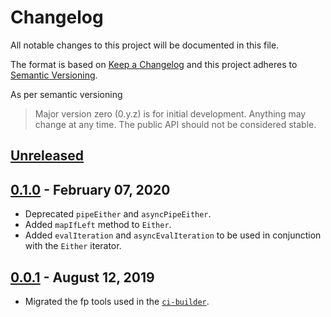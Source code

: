 # Changelog

All notable changes to this project will be documented in this file.

The format is based on [Keep a Changelog](http://keepachangelog.com/en/1.0.0/) and this project
adheres to [Semantic Versioning](http://semver.org/spec/v2.0.0.html).

As per semantic versioning

> Major version zero (0.y.z) is for initial development. Anything may change at any time.
> The public API should not be considered stable.


## [Unreleased]

## [0.1.0] - February 07, 2020
- Deprecated `pipeEither` and `asyncPipeEither`.
- Added `mapIfLeft` method to `Either`.
- Added `evalIteration` and `asyncEvalIteration` to be used in conjunction with the `Either`
  iterator.


## [0.0.1] - August 12, 2019
- Migrated the fp tools used in the [`ci-builder`](https://github.com/iOffice/ci-builder-eslib).


[Unreleased]: https://github.com/iOffice/fp-eslib/compare/0.1.0...HEAD
[0.1.0]: https://github.com/iOffice/fp-eslib/compare/0.0.1...0.1.0
[0.0.1]: https://github.com/iOffice/fp-eslib/compare/7270ffed28016080f8bdecef9d29e059a6c3598a...0.0.1
